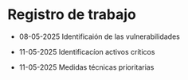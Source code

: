 # Registro de trabajo

- 08-05-2025 Identificaión de las vulnerabilidades

- 11-05-2025 Identificacíon activos críticos

- 11-05-2025 Medidas técnicas prioritarias